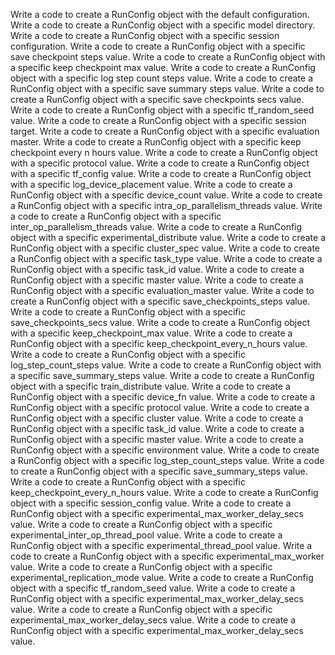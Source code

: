 Write a code to create a RunConfig object with the default configuration.
Write a code to create a RunConfig object with a specific model directory.
Write a code to create a RunConfig object with a specific session configuration.
Write a code to create a RunConfig object with a specific save checkpoint steps value.
Write a code to create a RunConfig object with a specific keep checkpoint max value.
Write a code to create a RunConfig object with a specific log step count steps value.
Write a code to create a RunConfig object with a specific save summary steps value.
Write a code to create a RunConfig object with a specific save checkpoints secs value.
Write a code to create a RunConfig object with a specific tf_random_seed value.
Write a code to create a RunConfig object with a specific session target.
Write a code to create a RunConfig object with a specific evaluation master.
Write a code to create a RunConfig object with a specific keep checkpoint every n hours value.
Write a code to create a RunConfig object with a specific protocol value.
Write a code to create a RunConfig object with a specific tf_config value.
Write a code to create a RunConfig object with a specific log_device_placement value.
Write a code to create a RunConfig object with a specific device_count value.
Write a code to create a RunConfig object with a specific intra_op_parallelism_threads value.
Write a code to create a RunConfig object with a specific inter_op_parallelism_threads value.
Write a code to create a RunConfig object with a specific experimental_distribute value.
Write a code to create a RunConfig object with a specific cluster_spec value.
Write a code to create a RunConfig object with a specific task_type value.
Write a code to create a RunConfig object with a specific task_id value.
Write a code to create a RunConfig object with a specific master value.
Write a code to create a RunConfig object with a specific evaluation_master value.
Write a code to create a RunConfig object with a specific save_checkpoints_steps value.
Write a code to create a RunConfig object with a specific save_checkpoints_secs value.
Write a code to create a RunConfig object with a specific keep_checkpoint_max value.
Write a code to create a RunConfig object with a specific keep_checkpoint_every_n_hours value.
Write a code to create a RunConfig object with a specific log_step_count_steps value.
Write a code to create a RunConfig object with a specific save_summary_steps value.
Write a code to create a RunConfig object with a specific train_distribute value.
Write a code to create a RunConfig object with a specific device_fn value.
Write a code to create a RunConfig object with a specific protocol value.
Write a code to create a RunConfig object with a specific cluster value.
Write a code to create a RunConfig object with a specific task_id value.
Write a code to create a RunConfig object with a specific master value.
Write a code to create a RunConfig object with a specific environment value.
Write a code to create a RunConfig object with a specific log_step_count_steps value.
Write a code to create a RunConfig object with a specific save_summary_steps value.
Write a code to create a RunConfig object with a specific keep_checkpoint_every_n_hours value.
Write a code to create a RunConfig object with a specific session_config value.
Write a code to create a RunConfig object with a specific experimental_max_worker_delay_secs value.
Write a code to create a RunConfig object with a specific experimental_inter_op_thread_pool value.
Write a code to create a RunConfig object with a specific experimental_thread_pool value.
Write a code to create a RunConfig object with a specific experimental_max_worker value.
Write a code to create a RunConfig object with a specific experimental_replication_mode value.
Write a code to create a RunConfig object with a specific tf_random_seed value.
Write a code to create a RunConfig object with a specific experimental_max_worker_delay_secs value.
Write a code to create a RunConfig object with a specific experimental_max_worker_delay_secs value.
Write a code to create a RunConfig object with a specific experimental_max_worker_delay_secs value.